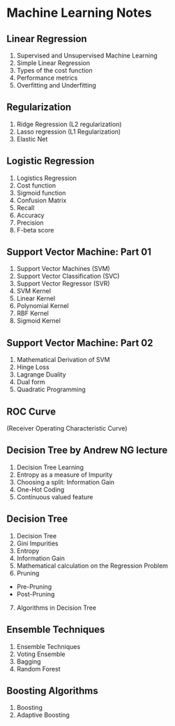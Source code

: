 # Machine Learning Notes

## Linear Regression
1. Supervised and Unsupervised Machine Learning
2. Simple Linear Regression
3. Types of the cost function
4. Performance metrics
5. Overfitting and Underfitting
## Regularization
1. Ridge Regression (L2 regularization)
2. Lasso regression (L1 Regularization)
3. Elastic Net
## Logistic Regression
1. Logistics Regression
2. Cost function
3. Sigmoid function
4. Confusion Matrix
5. Recall
6. Accuracy
7. Precision
8. F-beta score
## Support Vector Machine: Part 01
1. Support Vector Machines (SVM)
2. Support Vector Classification (SVC)
3. Support Vector Regressor (SVR)
4. SVM Kernel
5. Linear Kernel
6. Polynomial Kernel
7. RBF Kernel
8. Sigmoid Kernel
## Support Vector Machine: Part 02
1. Mathematical Derivation of SVM
2. Hinge Loss
3. Lagrange Duality
4. Dual form
5. Quadratic Programming
## ROC Curve
(Receiver Operating Characteristic Curve)
## Decision Tree by Andrew NG lecture
1. Decision Tree Learning
2. Entropy as a measure of Impurity
3. Choosing a split: Information Gain
4. One-Hot Coding
5. Continuous valued feature
## Decision Tree
1. Decision Tree
2. Gini Impurities
3. Entropy
4. Information Gain
5. Mathematical calculation on the Regression Problem
6. Pruning
 - Pre-Pruning
 - Post-Pruning
7. Algorithms in Decision Tree
## Ensemble Techniques
1. Ensemble Techniques
2. Voting Ensemble
3. Bagging
4. Random Forest
## Boosting Algorithms
1. Boosting
2. Adaptive Boosting
